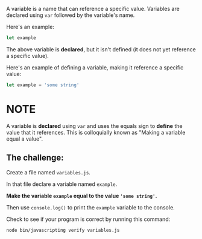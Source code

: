 A variable is a name that can reference a specific value. Variables are declared using `var` followed by the variable's name.

Here's an example:

```js
let example
```

The above variable is **declared**, but it isn't defined (it does not yet reference a specific value).

Here's an example of defining a variable, making it reference a specific value:

```js
let example = 'some string'
```

# NOTE

A variable is **declared** using `var` and uses the equals sign to **define** the value that it references. This is colloquially known as "Making a variable equal a value".

## The challenge:

Create a file named `variables.js`.

In that file declare a variable named `example`.

**Make the variable `example` equal to the value `'some string'`.**

Then use `console.log()` to print the `example` variable to the console.

Check to see if your program is correct by running this command:

`node bin/javascripting verify variables.js`

